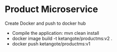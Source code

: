 # Product Microservice


Create Docker and push to docker hub
- Compile the application: mvn clean install
- docker image build -t ketangote/productms:v2 .
- docker push ketangote/productms:v1
